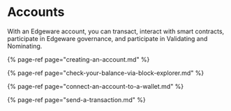 # Accounts

With an Edgeware account, you can transact, interact with smart contracts, participate in Edgeware governance, and participate in Validating and Nominating.

{% page-ref page="creating-an-account.md" %}

{% page-ref page="check-your-balance-via-block-explorer.md" %}

{% page-ref page="connect-an-account-to-a-wallet.md" %}

{% page-ref page="send-a-transaction.md" %}


